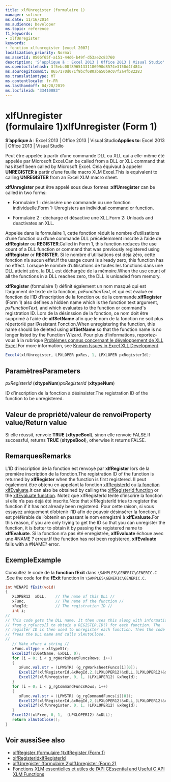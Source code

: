 ```yaml
---
title: xlfUnregister (formulaire 1)
manager: soliver
ms.date: 11/16/2014
ms.audience: Developer
ms.topic: reference
f1_keywords:
- xlfUnregister
keywords:
- fonction xlfunregister [excel 2007]
localization_priority: Normal
ms.assetid: 850bf65f-a151-44d6-b49f-d53ae2c83760
description: 'S’applique à : Excel 2013 | Office 2013 | Visual Studio'
ms.openlocfilehash: 3f5ebc08f89651331186990d8574e3150d4f484a
ms.sourcegitcommit: 8657170d071f9bcf680aba50b9c07f2a4fb82283
ms.translationtype: MT
ms.contentlocale: fr-FR
ms.lasthandoff: 04/28/2019
ms.locfileid: "33410083"
---
```

# <a name="xlfunregister-form-1"></a><span data-ttu-id="26e77-104">xlfUnregister (formulaire 1)</span><span class="sxs-lookup"><span data-stu-id="26e77-104">xlfUnregister (Form 1)</span></span>

<span data-ttu-id="26e77-105">**S’applique à** : Excel 2013 | Office 2013 | Visual Studio</span><span class="sxs-lookup"><span data-stu-id="26e77-105">**Applies to**: Excel 2013 | Office 2013 | Visual Studio</span></span> 
  
<span data-ttu-id="26e77-106">Peut être appelée à partir d’une commande DLL ou XLL qui a elle-même été appelée par Microsoft Excel.</span><span class="sxs-lookup"><span data-stu-id="26e77-106">Can be called from a DLL or XLL command that has itself been called by Microsoft Excel.</span></span> <span data-ttu-id="26e77-107">Cela équivaut à appeler **UNREGISTER à** partir d’une feuille macro XLM Excel.</span><span class="sxs-lookup"><span data-stu-id="26e77-107">This is equivalent to calling **UNREGISTER** from an Excel XLM macro sheet.</span></span> 
  
<span data-ttu-id="26e77-108">**xlfUnregister** peut être appelé sous deux formes :</span><span class="sxs-lookup"><span data-stu-id="26e77-108">**xlfUnregister** can be called in two forms:</span></span> 
  
- <span data-ttu-id="26e77-109">Formulaire 1 : désinsère une commande ou une fonction individuelle.</span><span class="sxs-lookup"><span data-stu-id="26e77-109">Form 1: Unregisters an individual command or function.</span></span>
    
- <span data-ttu-id="26e77-110">Formulaire 2 : décharge et désactive une XLL.</span><span class="sxs-lookup"><span data-stu-id="26e77-110">Form 2: Unloads and deactivates an XLL.</span></span>
    
<span data-ttu-id="26e77-111">Appelée dans le formulaire 1, cette fonction réduit le nombre d’utilisations d’une fonction ou d’une commande DLL précédemment inscrite à l’aide de **xlfRegister** ou **REGISTER**.</span><span class="sxs-lookup"><span data-stu-id="26e77-111">Called in Form 1, this function reduces the use count of a DLL function or command that was previously registered using **xlfRegister** or **REGISTER**.</span></span> <span data-ttu-id="26e77-112">Si le nombre d’utilisations est déjà zéro, cette fonction n’a aucun effet.</span><span class="sxs-lookup"><span data-stu-id="26e77-112">If the usage count is already zero, this function has no effect.</span></span> <span data-ttu-id="26e77-113">Lorsque le nombre d’utilisations de toutes les fonctions dans une DLL atteint zéro, la DLL est déchargée de la mémoire.</span><span class="sxs-lookup"><span data-stu-id="26e77-113">When the use count of all the functions in a DLL reaches zero, the DLL is unloaded from memory.</span></span>
  
<span data-ttu-id="26e77-114">**xlfRegister** (formulaire 1) définit également un nom masqué qui est l’argument de texte de la fonction,  _pxFunctionText_, et qui est évalué en fonction de l’ID d’inscription de la fonction ou de la commande.</span><span class="sxs-lookup"><span data-stu-id="26e77-114">**xlfRegister** (Form 1) also defines a hidden name which is the function text argument,  _pxFunctionText_, and which evaluates to the function or command's registration ID.</span></span> <span data-ttu-id="26e77-115">Lors de la désinssion de la fonction, ce nom doit être supprimé à l’aide de **xlfSetName** afin que le nom de la fonction ne soit plus répertorié par l’Assistant Fonction.</span><span class="sxs-lookup"><span data-stu-id="26e77-115">When unregistering the function, this name should be deleted using **xlfSetName** so that the function name is no longer listed by the Function Wizard.</span></span> <span data-ttu-id="26e77-116">Pour plus d’informations, reportez-vous à la rubrique [Problèmes connus concernant le développement de XLL Excel](known-issues-in-excel-xll-development.md).</span><span class="sxs-lookup"><span data-stu-id="26e77-116">For more information, see [Known Issues in Excel XLL Development](known-issues-in-excel-xll-development.md).</span></span>
  
```cs
Excel4(xlfUnregister, LPXLOPER pxRes, 1, LPXLOPER pxRegisterId);
```

## <a name="parameters"></a><span data-ttu-id="26e77-117">Paramètres</span><span class="sxs-lookup"><span data-stu-id="26e77-117">Parameters</span></span>

<span data-ttu-id="26e77-118">_pxRegisterId_ (**xltypeNum**)</span><span class="sxs-lookup"><span data-stu-id="26e77-118">_pxRegisterId_ (**xltypeNum**)</span></span>
  
<span data-ttu-id="26e77-119">ID d’inscription de la fonction à désinsister.</span><span class="sxs-lookup"><span data-stu-id="26e77-119">The registration ID of the function to be unregistered.</span></span>
  
## <a name="property-valuereturn-value"></a><span data-ttu-id="26e77-120">Valeur de propriété/valeur de renvoi</span><span class="sxs-lookup"><span data-stu-id="26e77-120">Property value/Return value</span></span>

<span data-ttu-id="26e77-121">Si elle réussit, renvoie **TRUE** (**xltypeBool**), sinon elle renvoie FALSE.</span><span class="sxs-lookup"><span data-stu-id="26e77-121">If successful, returns **TRUE** (**xltypeBool**), otherwise it returns FALSE.</span></span>
  
## <a name="remarks"></a><span data-ttu-id="26e77-122">Remarques</span><span class="sxs-lookup"><span data-stu-id="26e77-122">Remarks</span></span>

<span data-ttu-id="26e77-123">L’ID d’inscription de la fonction est renvoyé par **xlfRegister** lors de la première inscription de la fonction.</span><span class="sxs-lookup"><span data-stu-id="26e77-123">The registration ID of the function is returned by **xlfRegister** when the function is first registered.</span></span> <span data-ttu-id="26e77-124">Il peut également être obtenu en appelant la fonction [xlfRegisterId](xlfregisterid.md) ou [la fonction xlfEvaluate](xlfevaluate.md).</span><span class="sxs-lookup"><span data-stu-id="26e77-124">It can also be obtained by calling the [xlfRegisterId function](xlfregisterid.md) or the [xlfEvaluate function](xlfevaluate.md).</span></span> <span data-ttu-id="26e77-125">Notez que xlfRegisterId tente d’inscrire la fonction si elle n’a pas déjà été inscrite.</span><span class="sxs-lookup"><span data-stu-id="26e77-125">Note that xlfRegisterId tries to register the function if it has not already been registered.</span></span> <span data-ttu-id="26e77-126">Pour cette raison, si vous essayez uniquement d’obtenir l’ID afin de pouvoir désinsérer la fonction, il est préférable de l’obtenir en passant le nom enregistré à **xlfEvaluate**.</span><span class="sxs-lookup"><span data-stu-id="26e77-126">For this reason, if you are only trying to get the ID so that you can unregister the function, it is better to obtain it by passing the registered name to **xlfEvaluate**.</span></span> <span data-ttu-id="26e77-127">Si la fonction n’a pas été enregistrée, **xlfEvaluate** échoue avec une #NAME ? erreur.</span><span class="sxs-lookup"><span data-stu-id="26e77-127">If the function has not been registered, **xlfEvaluate** fails with a #NAME? error.</span></span> 
  
## <a name="example"></a><span data-ttu-id="26e77-128">Exemple</span><span class="sxs-lookup"><span data-stu-id="26e77-128">Example</span></span>

<span data-ttu-id="26e77-129">Consultez le code de la **fonction fExit** dans  `\SAMPLES\GENERIC\GENERIC.C` .</span><span class="sxs-lookup"><span data-stu-id="26e77-129">See the code for the **fExit** function in  `\SAMPLES\GENERIC\GENERIC.C`.</span></span>
  
```cs
int WINAPI fExit(void)
{
   XLOPER12  xDLL,    // The name of this DLL //
   xFunc,             // The name of the function //
   xRegId;            // The registration ID //
   int i;
//
// This code gets the DLL name. It then uses this along with information
// from g_rgFuncs[] to obtain a REGISTER.ID() for each function. The
// register ID is then used to unregister each function. Then the code
// frees the DLL name and calls xlAutoClose.
//
   // Make xFunc a string //
   xFunc.xltype = xltypeStr;
   Excel12f(xlGetName, &xDLL, 0);
   for (i = 0; i < g_rgWorksheetFuncsRows; i++)
   {
      xFunc.val.str = (LPWSTR) (g_rgWorksheetFuncs[i][0]);
      Excel12f(xlfRegisterId,&xRegId,2,(LPXLOPER12)&xDLL,(LPXLOPER12)&xFunc);
      Excel12f(xlfUnregister, 0, 1, (LPXLOPER12) &xRegId);
   }
   for (i = 0; i < g_rgCommandFuncsRows; i++)
   {
      xFunc.val.str = (LPWSTR) (g_rgCommandFuncs[i][0]);
      Excel12f(xlfRegisterId,&xRegId,2,(LPXLOPER12)&xDLL,(LPXLOPER12)&xFunc);
      Excel12f(xlfUnregister, 0, 1, (LPXLOPER12) &xRegId);
   }
   Excel12f(xlFree, 0, 1,  (LPXLOPER12) &xDLL);
   return xlAutoClose();
}
```

## <a name="see-also"></a><span data-ttu-id="26e77-130">Voir aussi</span><span class="sxs-lookup"><span data-stu-id="26e77-130">See also</span></span>

- [<span data-ttu-id="26e77-131">xlfRegister (formulaire 1)</span><span class="sxs-lookup"><span data-stu-id="26e77-131">xlfRegister (Form 1)</span></span>](xlfregister-form-1.md)
- [<span data-ttu-id="26e77-132">xlfRegisterId</span><span class="sxs-lookup"><span data-stu-id="26e77-132">xlfRegisterId</span></span>](xlfregisterid.md)
- [<span data-ttu-id="26e77-133">xlfUnregister (formulaire 2)</span><span class="sxs-lookup"><span data-stu-id="26e77-133">xlfUnregister (Form 2)</span></span>](xlfunregister-form-2.md)
- [<span data-ttu-id="26e77-134">Fonctions XLM essentielles et utiles de l’API C</span><span class="sxs-lookup"><span data-stu-id="26e77-134">Essential and Useful C API XLM Functions</span></span>](essential-and-useful-c-api-xlm-functions.md)

